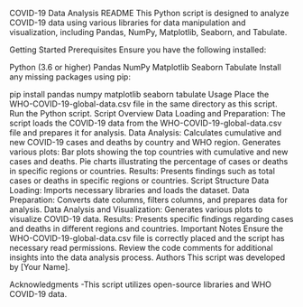 COVID-19 Data Analysis README
This Python script is designed to analyze COVID-19 data using various libraries for data manipulation and visualization, including Pandas, NumPy, Matplotlib, Seaborn, and Tabulate.

Getting Started
Prerequisites
Ensure you have the following installed:

Python (3.6 or higher)
Pandas
NumPy
Matplotlib
Seaborn
Tabulate
Install any missing packages using pip:

pip install pandas numpy matplotlib seaborn tabulate
Usage
Place the WHO-COVID-19-global-data.csv file in the same directory as this script.
Run the Python script.
Script Overview
Data Loading and Preparation: The script loads the COVID-19 data from the WHO-COVID-19-global-data.csv file and prepares it for analysis.
Data Analysis:
Calculates cumulative and new COVID-19 cases and deaths by country and WHO region.
Generates various plots:
Bar plots showing the top countries with cumulative and new cases and deaths.
Pie charts illustrating the percentage of cases or deaths in specific regions or countries.
Results:
Presents findings such as total cases or deaths in specific regions or countries.
Script Structure
Data Loading: Imports necessary libraries and loads the dataset.
Data Preparation: Converts date columns, filters columns, and prepares data for analysis.
Data Analysis and Visualization: Generates various plots to visualize COVID-19 data.
Results: Presents specific findings regarding cases and deaths in different regions and countries.
Important Notes
Ensure the WHO-COVID-19-global-data.csv file is correctly placed and the script has necessary read permissions.
Review the code comments for additional insights into the data analysis process.
Authors
This script was developed by [Your Name].

Acknowledgments
-This script utilizes open-source libraries and WHO COVID-19 data.

